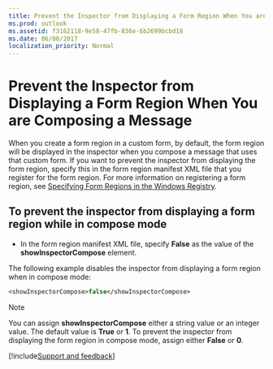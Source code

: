 ```yaml
---
title: Prevent the Inspector from Displaying a Form Region When You are Composing a Message
ms.prod: outlook
ms.assetid: f3162118-9e58-47fb-836e-6b2699bcbd18
ms.date: 06/08/2017
localization_priority: Normal
---
```



# Prevent the Inspector from Displaying a Form Region When You are Composing a Message

When you create a form region in a custom form, by default, the form region will be displayed in the inspector when you compose a message that uses that custom form. If you want to prevent the inspector from displaying the form region, specify this in the form region manifest XML file that you register for the form region. For more information on registering a form region, see  [Specifying Form Regions in the Windows Registry](specifying-form-regions-in-the-windows-registry.md).

## To prevent the inspector from displaying a form region while in compose mode

- In the form region manifest XML file, specify  **False** as the value of the **showInspectorCompose** element.

The following example disables the inspector from displaying a form region when in compose mode:

```vb
<showInspectorCompose>false</showInspectorCompose>
```

> [!NOTE]
> You can assign  **showInspectorCompose** either a string value or an integer value. The default value is **True** or **1**. To prevent the inspector from displaying the form region in compose mode, assign either  **False** or **0**.

[!include[Support and feedback](~/includes/feedback-boilerplate.md)]